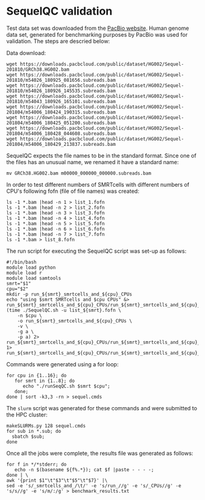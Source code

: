# SequelQC validation


Test data set was downloaded from the [PacBio website](https://www.pacb.com/blog/puerto-rican-genome/). Human genome data set, generated for benchmarking purposes by PacBio was used for validation. The steps are descried below:

Data download:

```
wget https://downloads.pacbcloud.com/public/dataset/HG002/Sequel-201810/GRCh38.HG002.bam
wget https://downloads.pacbcloud.com/public/dataset/HG002/Sequel-201810/m54026_180925_081656.subreads.bam
wget https://downloads.pacbcloud.com/public/dataset/HG002/Sequel-201810/m54026_180926_145535.subreads.bam
wget https://downloads.pacbcloud.com/public/dataset/HG002/Sequel-201810/m54043_180926_165101.subreads.bam
wget https://downloads.pacbcloud.com/public/dataset/HG002/Sequel-201804/m54006_180424_190315.subreads.bam
wget https://downloads.pacbcloud.com/public/dataset/HG002/Sequel-201804/m54006_180425_051200.subreads.bam
wget https://downloads.pacbcloud.com/public/dataset/HG002/Sequel-201804/m54006_180428_044608.subreads.bam
wget https://downloads.pacbcloud.com/public/dataset/HG002/Sequel-201804/m54006_180429_213837.subreads.bam
```
SequelQC expects the file names to be in the standard format. Since one of the files has an unusual name, we renamed it have a standard name:
```
mv GRCh38.HG002.bam m00000_000000_000000.subreads.bam
```

In order to test different numbers of SMRTcells with different numbers of CPU's following fofn (file of file names) was created:

```
ls -1 *.bam |head -n 1 > list_1.fofn
ls -1 *.bam |head -n 2 > list_2.fofn
ls -1 *.bam |head -n 3 > list_3.fofn
ls -1 *.bam |head -n 4 > list_4.fofn
ls -1 *.bam |head -n 5 > list_5.fofn
ls -1 *.bam |head -n 6 > list_6.fofn
ls -1 *.bam |head -n 7 > list_7.fofn
ls -1 *.bam > list_8.fofn
```

The run script for executing the SequelQC script was set-up as follows:

```
#!/bin/bash
module load python
module load r
module load samtools
smrt="$1"
cpu="$2"
mkdir -p run_${smrt}_smrtcells_and_${cpu}_CPUs
echo "using $smrt SMRTcells and $cpu CPUs" &> run_${smrt}_smrtcells_and_${cpu}_CPUs/run_${smrt}_smrtcells_and_${cpu}_CPUs.stderr
(time ./SequelQC.sh -u list_${smrt}.fofn \
    -n $cpu \
    -o run_${smrt}_smrtcells_and_${cpu}_CPUs \
    -v \
    -g a \
    -p a) 2> run_${smrt}_smrtcells_and_${cpu}_CPUs/run_${smrt}_smrtcells_and_${cpu}_CPUs.stderr 1> run_${smrt}_smrtcells_and_${cpu}_CPUs/run_${smrt}_smrtcells_and_${cpu}_CPUs.stdout

````

Commands were generated using a for loop:

```
for cpu in {1..16}; do
   for smrt in {1..8}; do
      echo "./runSeqQC.sh $smrt $cpu";
   done;
done | sort -k3,3 -rn > sequel.cmds
```

The `slurm` script was generated for these commands and were submitted to the HPC cluster:

```
makeSLURMs.py 128 sequel.cmds
for sub in *.sub; do
  sbatch $sub;
done
```

Once all the jobs were complete, the results file was generated as follows:


```
for f in */*stderr; do
   echo -n $(basename ${f%.*}); cat $f |paste - - - -;
done | \
awk '{print $1"\t"$3"\t"$5"\t"$7}' |\
sed -e 's/_smrtcells_and_/\t/' -e 's/run_//g' -e 's/_CPUs//g' -e 's/s//g' -e 's/m/:/g' > benchmark_results.txt
```
